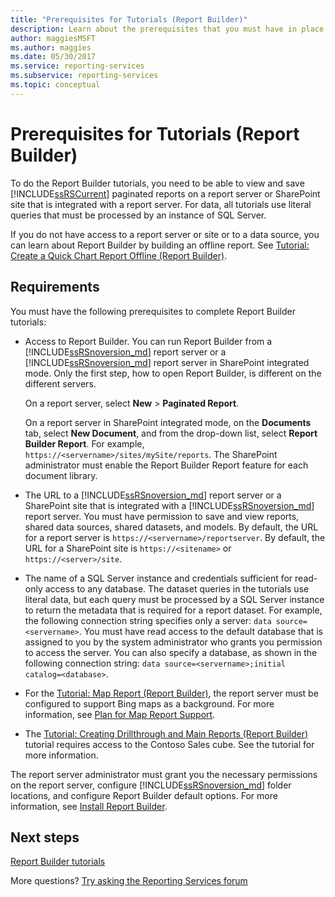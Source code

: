 ```yaml
---
title: "Prerequisites for Tutorials (Report Builder)"
description: Learn about the prerequisites that you must have in place to complete the Report Builder tutorials.
author: maggiesMSFT
ms.author: maggies
ms.date: 05/30/2017
ms.service: reporting-services
ms.subservice: reporting-services
ms.topic: conceptual
---
```


# Prerequisites for Tutorials (Report Builder)

To do the Report Builder tutorials, you need to be able to view and save [!INCLUDE[ssRSCurrent](../includes/ssrscurrent-md.md)] paginated reports on a report server or SharePoint site that is integrated with a report server. For data, all tutorials use literal queries that must be processed by an instance of SQL Server.  
  
If you do not have access to a report server or site or to a data source, you can learn about Report Builder by building an offline report. See [Tutorial: Create a Quick Chart Report Offline &#40;Report Builder&#41;](../reporting-services/report-builder/tutorial-create-a-quick-chart-report-offline-report-builder.md).  

## Requirements

You must have the following prerequisites to complete Report Builder tutorials:  
  
-   Access to Report Builder. You can run Report Builder from a [!INCLUDE[ssRSnoversion_md](../includes/ssrsnoversion-md.md)] report server or a [!INCLUDE[ssRSnoversion_md](../includes/ssrsnoversion-md.md)] report server in SharePoint integrated mode. Only the first step, how to open Report Builder, is different on the different servers.  
  
    On a report server, select **New** > **Paginated Report**.
  
    On a report server in SharePoint integrated mode, on the **Documents** tab, select **New Document**, and from the drop-down list, select **Report Builder Report**. For example, `https://<servername>/sites/mySite/reports`. The SharePoint administrator must enable the Report Builder Report feature for each document library.  
  
-   The URL to a [!INCLUDE[ssRSnoversion_md](../includes/ssrsnoversion-md.md)] report server or a SharePoint site that is integrated with a [!INCLUDE[ssRSnoversion_md](../includes/ssrsnoversion-md.md)] report server. You must have permission to save and view reports, shared data sources, shared datasets, and models. By default, the URL for a report server is `https://<servername>/reportserver`. By default, the URL for a SharePoint site is `https://<sitename>` or `https://<server>/site`.  
  
-   The name of a SQL Server instance and credentials sufficient for read-only access to any database. The dataset queries in the tutorials use literal data, but each query must be processed by a SQL Server instance to return the metadata that is required for a report dataset. For example, the following connection string specifies only a server: `data source=<servername>`. You must have read access to the default database that is assigned to you by the system administrator who grants you permission to access the server. You can also specify a database, as shown in the following connection string: `data source=<servername>;initial catalog=<database>`.  
  
-   For the [Tutorial: Map Report (Report Builder)](tutorial-map-report-report-builder.md), the report server must be configured to support Bing maps as a background. For more information, see [Plan for Map Report Support](./report-design/plan-a-map-report-report-builder-and-ssrs.md).   

-   The [Tutorial: Creating Drillthrough and Main Reports (Report Builder)](tutorial-creating-drillthrough-and-main-reports-report-builder.md) tutorial requires access to the Contoso Sales cube. See the tutorial for more information. 
  
The report server administrator must grant you the necessary permissions on the report server, configure [!INCLUDE[ssRSnoversion_md](../includes/ssrsnoversion-md.md)] folder locations, and configure Report Builder default options. For more information, see [Install Report Builder](install-windows/install-report-builder.md).  

## Next steps

[Report Builder tutorials](../reporting-services/report-builder-tutorials.md)  

More questions? [Try asking the Reporting Services forum](/answers/search.html?c=&f=&includeChildren=&q=ssrs+OR+reporting+services&redirect=search%2fsearch&sort=relevance&type=question+OR+idea+OR+kbentry+OR+answer+OR+topic+OR+user)

